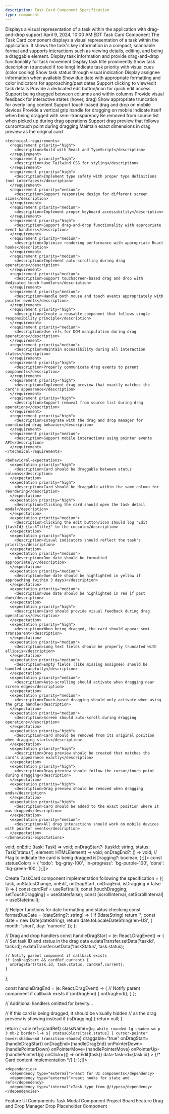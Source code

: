 ```yaml
---
description: Task Card Component Specification
type: component
---
```


<specification>
  <meta>
    <title>Task Card Component</title>
    <description>Displays a visual representation of a task within the application with drag-and-drop support</description>
    <created-at utc-timestamp="1712678400">April 9, 2024, 10:00 AM EDT</created-at>
    <applies-to>
      <file-matcher glob="src/ui/features/task_card/task_card.tsx">Task Card Component</file-matcher>
    </applies-to>
  </meta>

  <overview>
    <description>The Task Card component displays a visual representation of a task within the application. It shows the task's key information in a compact, scannable format and supports interactions such as viewing details, editing, and being a draggable element.</description>
    <responsibility>Display task information and provide drag-and-drop functionality for task movement</responsibility>
  </overview>

  <requirements>
    <functional-requirements>
      <requirement priority="high">
        <description>Display task title prominently</description>
      </requirement>
      <requirement priority="high">
        <description>Show task description (truncated if too long)</description>
      </requirement>
      <requirement priority="high">
        <description>Indicate task priority with visual cues (color coding)</description>
      </requirement>
      <requirement priority="high">
        <description>Show task status through visual indication</description>
      </requirement>
      <requirement priority="medium">
        <description>Display assignee information when available</description>
      </requirement>
      <requirement priority="high">
        <description>Show due date with appropriate formatting and color indicators for approaching/past dates</description>
      </requirement>
      <requirement priority="high">
        <description>Support clicking to view/edit task details</description>
      </requirement>
      <requirement priority="medium">
        <description>Provide a dedicated edit button/icon for quick edit access</description>
      </requirement>
      <requirement priority="high">
        <description>Support being dragged between columns and within columns</description>
      </requirement>
      <requirement priority="high">
        <description>Provide visual feedback for interactive states (hover, drag)</description>
      </requirement>
      <requirement priority="medium">
        <description>Show appropriate truncation for overly long content</description>
      </requirement>
      <requirement priority="medium">
        <description>Support touch-based drag and drop on mobile devices</description>
      </requirement>
      <requirement priority="medium">
        <description>Provide a vertical grip handle for dragging on mobile</description>
      </requirement>
      <requirement priority="high">
        <description>Indicate itself when being dragged with semi-transparency</description>
      </requirement>
      <requirement priority="high">
        <description>Be removed from source list when picked up during drag operations</description>
      </requirement>
      <requirement priority="high">
        <description>Support drag preview that follows cursor/touch point during dragging</description>
      </requirement>
      <requirement priority="high">
        <description>Maintain exact dimensions in drag preview as the original card</description>
      </requirement>
    </functional-requirements>

    <technical-requirements>
      <requirement priority="high">
        <description>Build with React and TypeScript</description>
      </requirement>
      <requirement priority="high">
        <description>Use Tailwind CSS for styling</description>
      </requirement>
      <requirement priority="high">
        <description>Implement type safety with proper type definitions (not interfaces)</description>
      </requirement>
      <requirement priority="medium">
        <description>Support responsive design for different screen sizes</description>
      </requirement>
      <requirement priority="medium">
        <description>Implement proper keyboard accessibility</description>
      </requirement>
      <requirement priority="high">
        <description>Support drag-and-drop functionality with appropriate event handlers</description>
      </requirement>
      <requirement priority="medium">
        <description>Optimize rendering performance with appropriate React hooks</description>
      </requirement>
      <requirement priority="medium">
        <description>Implement auto-scrolling during drag operations</description>
      </requirement>
      <requirement priority="medium">
        <description>Support touchscreen-based drag and drop with dedicated touch handlers</description>
      </requirement>
      <requirement priority="medium">
        <description>Handle both mouse and touch events appropriately with pointer events</description>
      </requirement>
      <requirement priority="high">
        <description>Create a reusable component that follows single responsibility principle</description>
      </requirement>
      <requirement priority="medium">
        <description>Use refs for DOM manipulation during drag operations</description>
      </requirement>
      <requirement priority="medium">
        <description>Maintain accessibility during all interaction states</description>
      </requirement>
      <requirement priority="high">
        <description>Properly communicate drag events to parent components</description>
      </requirement>
      <requirement priority="high">
        <description>Implement drag preview that exactly matches the card's appearance</description>
      </requirement>
      <requirement priority="high">
        <description>Support removal from source list during drag operations</description>
      </requirement>
      <requirement priority="high">
        <description>Integrate with the drag and drop manager for coordinated drag behavior</description>
      </requirement>
      <requirement priority="medium">
        <description>Support mobile interactions using pointer events API</description>
      </requirement>
    </technical-requirements>

    <behavioral-expectations>
      <expectation priority="high">
        <description>Card should be draggable between status columns</description>
      </expectation>
      <expectation priority="high">
        <description>Card should be draggable within the same column for reordering</description>
      </expectation>
      <expectation priority="high">
        <description>Clicking the card should open the task detail modal</description>
      </expectation>
      <expectation priority="medium">
        <description>Clicking the edit button/icon should log "Edit {taskId} {taskTitle}" to the console</description>
      </expectation>
      <expectation priority="high">
        <description>Visual indicators should reflect the task's priority</description>
      </expectation>
      <expectation priority="medium">
        <description>Due date should be formatted appropriately</description>
      </expectation>
      <expectation priority="medium">
        <description>Due date should be highlighted in yellow if approaching (within 3 days)</description>
      </expectation>
      <expectation priority="medium">
        <description>Due date should be highlighted in red if past due</description>
      </expectation>
      <expectation priority="high">
        <description>Card should provide visual feedback during drag operations</description>
      </expectation>
      <expectation priority="high">
        <description>When being dragged, the card should appear semi-transparent</description>
      </expectation>
      <expectation priority="medium">
        <description>Long text fields should be properly truncated with ellipsis</description>
      </expectation>
      <expectation priority="medium">
        <description>Empty fields (like missing assignee) should be handled gracefully</description>
      </expectation>
      <expectation priority="medium">
        <description>Auto-scrolling should activate when dragging near screen edges</description>
      </expectation>
      <expectation priority="medium">
        <description>Touch-based dragging should only activate when using the grip handle</description>
      </expectation>
      <expectation priority="medium">
        <description>Screen should auto-scroll during dragging operations</description>
      </expectation>
      <expectation priority="high">
        <description>Card should be removed from its original position when dragging starts</description>
      </expectation>
      <expectation priority="high">
        <description>Drag preview should be created that matches the card's appearance exactly</description>
      </expectation>
      <expectation priority="high">
        <description>Drag preview should follow the cursor/touch point during dragging</description>
      </expectation>
      <expectation priority="high">
        <description>Drag preview should be removed when dragging ends</description>
      </expectation>
      <expectation priority="high">
        <description>Card should be added to the exact position where it was dropped</description>
      </expectation>
      <expectation priority="medium">
        <description>All drag interactions should work on mobile devices with pointer events</description>
      </expectation>
    </behavioral-expectations>
  </requirements>

  <interfaces>
    <interface type="props">
      <definition><![CDATA[type TaskCardProps = {
  task: Task;
  onStatusChange: (status: Task['status']) => void;
  onEdit: (task: Task) => void;
  onDragStart?: (taskId: string, status: Task['status'], element: HTMLElement) => void;
  onDragEnd?: () => void;
  // Flag to indicate the card is being dragged
  isDragging?: boolean;
};]]></definition>
    </interface>
    <interface type="helpers">
      <definition><![CDATA[// Color maps for visual styling
const priorityColors = {
  low: 'bg-blue-100 text-blue-800',
  medium: 'bg-yellow-100 text-yellow-800',
  high: 'bg-red-100 text-red-800',
};

const statusColors = {
  'todo': 'bg-gray-100',
  'in-progress': 'bg-purple-100',
  'done': 'bg-green-100',
};]]></definition>
    </interface>
  </interfaces>

  <implementation>
    <files>
      <file path="src/ui/features/task_card/task_card.tsx" action="create">
        <changes>Create TaskCard component implementation following the specification</changes>
        <example><![CDATA[export const TaskCard: React.FC<TaskCardProps> = ({
  task,
  onStatusChange,
  onEdit,
  onDragStart,
  onDragEnd,
  isDragging = false
}) => {
  const cardRef = useRef<HTMLDivElement>(null);
  const [touchDragging, setTouchDragging] = useState(false);
  const [scrollInterval, setScrollInterval] = useState<number | null>(null);

  // Helper functions for date formatting and status checking
  const formatDueDate = (dateString?: string) => {
    if (!dateString) return '';
    const date = new Date(dateString);
    return date.toLocaleDateString('en-US', { month: 'short', day: 'numeric' });
  };

  // Drag and drop handlers
  const handleDragStart = (e: React.DragEvent) => {
    // Set task ID and status in the drag data
    e.dataTransfer.setData('taskId', task.id);
    e.dataTransfer.setData('taskStatus', task.status);

    // Notify parent component if callback exists
    if (onDragStart && cardRef.current) {
      onDragStart(task.id, task.status, cardRef.current);
    }
  };

  const handleDragEnd = (e: React.DragEvent) => {
    // Notify parent component if callback exists
    if (onDragEnd) {
      onDragEnd();
    }
  };

  // Additional handlers omitted for brevity...

  // If this card is being dragged, it should be visually hidden
  // as the drag preview is showing instead
  if (isDragging) {
    return null;
  }

  return (
    <div
      ref={cardRef}
      className={`bg-white rounded-lg shadow-sm p-3 mb-2 border-l-4 ${
        statusColors[task.status]
      } cursor-pointer hover:shadow-md transition-shadow`}
      draggable="true"
      onDragStart={handleDragStart}
      onDragEnd={handleDragEnd}
      onPointerDown={handlePointerDown}
      onPointerMove={handlePointerMove}
      onPointerUp={handlePointerUp}
      onClick={() => onEdit(task)}
      data-task-id={task.id}
    >
      {/* Card content implementation */}
    </div>
  );
};]]></example>
      </file>
    </files>

    <dependencies>
      <dependency type="external">react for UI components</dependency>
      <dependency type="external">react hooks for state and refs</dependency>
      <dependency type="internal">Task type from @/types</dependency>
    </dependencies>
  </implementation>

  <references>
    <reference href="../features.package_specs.md">Feature UI Components</reference>
    <reference href="../task_modal/task_modal.specs.md">Task Modal Component</reference>
    <reference href="../../../features/project_board/project_board.package_specs.md">Project Board Feature</reference>
    <reference href="../../../lib/drag_drop/drag_drop_manager.specs.md">Drag and Drop Manager</reference>
    <reference href="../../../ui/features/project_board/drop_placeholder.specs.md">Drop Placeholder Component</reference>
  </references>
</specification>
